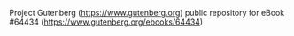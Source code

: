 Project Gutenberg (https://www.gutenberg.org) public repository for
eBook #64434 (https://www.gutenberg.org/ebooks/64434)

